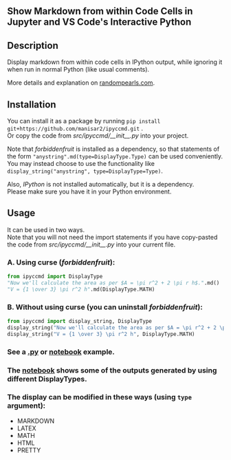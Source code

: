 ## Show Markdown from within Code Cells in Jupyter and VS Code's Interactive Python

## Description
Display markdown from within code cells in IPython output, while ignoring it when run in normal Python (like usual comments).

More details and explanation on [randompearls.com](https://randompearls.com/science-and-technology/information-technology/coding-and-development-reference-and-tools/show-markdown-within-code-cells-jupyter-and-vs-code-interactive-python/).

## Installation
You can install it as a package by running `pip install git+https://github.com/manisar2/ipyccmd.git` .
<br>Or copy the code from *src/ipyccmd/\_\_init\_\_.py* into your project.

Note that *forbiddenfruit* is installed as a dependency, so that statements of the form `"anystring".md(type=DisplayType.Type)` can be used conveniently.<br>
You may instead choose to use the functionality like `display_string("anystring", type=DisplayType=Type)`.

Also, *IPython* is not installed automatically, but it is a dependency.<br>
Please make sure you have it in your Python environment.

## Usage
It can be used in two ways.<br>
Note that you will not need the import statements if you have copy-pasted the code from *src/ipyccmd/\_\_init\_\_.py* into your current file.

### A. Using curse (*forbiddenfruit*):
```python
from ipyccmd import DisplayType
"Now we'll calculate the area as per $A = \pi r^2 + 2 \pi r h$.".md()
"V = {1 \over 3} \pi r^2 h".md(DisplayType.MATH)
```

### B. Without using curse (you can uninstall *forbiddenfruit*):
```python
from ipyccmd import display_string, DisplayType
display_string("Now we'll calculate the area as per $A = \pi r^2 + 2 \pi r h$.")
display_string("V = {1 \over 3} \pi r^2 h", DisplayType.MATH)
```

### See a [.py](example/example.py) or [notebook](example/ipy_md.ipynb) example.
### The [notebook](example/ipy_md.ipynb) shows some of the outputs generated by using different DisplayTypes. 

### The display can be modified in these ways (using `type` argument):
* MARKDOWN
* LATEX
* MATH
* HTML
* PRETTY

